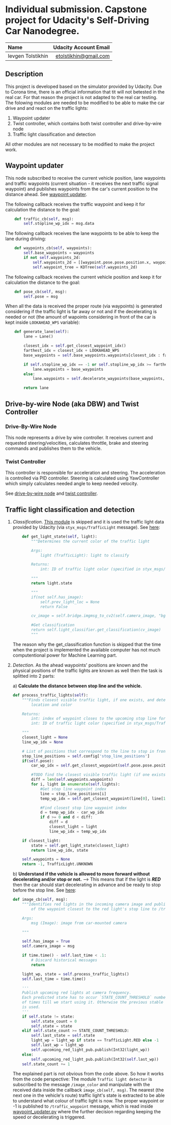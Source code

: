 # Individual submission. Capstone project for Udacity's Self-Driving Car Nanodegree.

|        Name       |  Udacity Account Email  |
| :---------------- | ----------------------: |
| Ievgen Tolstikhin |  etolstikhin@gmail.com  |

## Description

This project is developed based on the simulator provided by Udacity. Due to Corona time, there is an official information that tit will not betested in the real car. For that reason the project is not adapted to the real car testing. The folowing modules are needed to be modified to be able to make the car drive and and react on the traffic lights:
1) Waypoint updater
2) Twist controller, which contains both twist controller and drive-by-wire node
3) Traffic light classification and detection

All other modules are not necessary to be modified to make the project work.

## Waypoint updater

This node subscribed to receive the current vehicle position, lane waypoints and traffic waypoints (current situation - it receives the next traffic signal waypoint) and publishes waypoints from the car's current position to the distance ahead. See [waypoint updater](./ros/src/waypoint_updater/waypoint_updater.py).

The following callback receives the traffic waypoint and keep it for calculation the distance to the goal:
```python
    def traffic_cb(self, msg):
        self.stopline_wp_idx = msg.data
```

The following callback receives the lane waypoints to be able to keep the lane during driving:
```python
    def waypoints_cb(self, waypoints):
        self.base_waypoints = waypoints
        if not self.waypoints_2d:
            self.waypoints_2d = [[waypoint.pose.pose.position.x, waypoint.pose.pose.position.y] for waypoint in waypoints.waypoints]
            self.waypoint_tree = KDTree(self.waypoints_2d)
```

The following callback receives the current vehicle position and keep it for calculation the distance to the goal:
```python
    def pose_cb(self, msg):
        self.pose = msg
```

When all the data is received the proper route (via waypoints) is generated considering if the traffic light is far away or not and if the decelerating is needed or not (the amount of wapoints considering in front of the car is kept inside ```LOOKAHEAD_WPS``` variable):
```python
    def generate_lane(self):
        lane = Lane()

        closest_idx = self.get_closest_waypoint_idx()
        farthest_idx = closest_idx + LOOKAHEAD_WPS
        base_waypoints = self.base_waypoints.waypoints[closest_idx : farthest_idx]

        if self.stopline_wp_idx == -1 or self.stopline_wp_idx >= farthest_idx:
            lane.waypoints = base_waypoints
        else:
            lane.waypoints = self.decelerate_waypoints(base_waypoints, closest_idx)

        return lane
```

## Drive-by-wire Node (aka DBW) and Twist Controller

### Drive-By-Wire Node

This node represents a drive by wire controller. It receives current and requested steering/velocities, calculates throttle, brake and steering commands and publishes them to the vehicle.

### Twist Controller

This controller is responsible for acceleration and steering. The acceleration is controlled via PID controller. Steering is calculated using YawController which simply calculates needed angle to keep needed velocity.

See [drive-by-wire node](./ros/src/twist_controller/dbw_node.py) and [twist controller](./ros/src/twist_controller/twist_controller.py).

## Traffic light classification and detection

1) *Classification*. [This module](./ros/src/tl_detector/light_classification/tl_classifier.py) is skipped and it is used the traffic light data provided by Udacity (via ```styx_msgs/TrafficLight``` message). See [here](./ros/src/tl_detector/tl_detector.py):
    ```python
        def get_light_state(self, light):
            """Determines the current color of the traffic light

            Args:
                light (TrafficLight): light to classify

            Returns:
                int: ID of traffic light color (specified in styx_msgs/TrafficLight)

            """
            return light.state

            """
            if(not self.has_image):
                self.prev_light_loc = None
                return False

            cv_image = self.bridge.imgmsg_to_cv2(self.camera_image, "bgr8")

            #Get classification
            return self.light_classifier.get_classification(cv_image)
            """
    ```
    The reason why the get_classification function is skipped that the time when the project is implemented the available computer has not much computentional power for Machine Learning part.

2) *Detection*. As the ahead waypoints' positions are known and the physical positions of the traffic lights are known as well then the task is splitted into 2 parts:

    a) **Calculate the distance between stop line and the vehicle.** 
    ```python
    def process_traffic_lights(self):
        """Finds closest visible traffic light, if one exists, and determines its
            location and color

        Returns:
            int: index of waypoint closes to the upcoming stop line for a traffic light (-1 if none exists)
            int: ID of traffic light color (specified in styx_msgs/TrafficLight)

        """
        closest_light = None
        line_wp_idx = None

        # List of positions that correspond to the line to stop in front of for a given intersection
        stop_line_positions = self.config['stop_line_positions']
        if(self.pose):
            car_wp_idx = self.get_closest_waypoint(self.pose.pose.position.x, self.pose.pose.position.y)

            #TODO find the closest visible traffic light (if one exists)
            diff = len(self.waypoints.waypoints)
            for i, light in enumerate(self.lights):
                #Get stop line waypoint index
                line = stop_line_positions[i]
                temp_wp_idx = self.get_closest_waypoint(line[0], line[1])

                #Find closest stop line waypoint index
                d = temp_wp_idx - car_wp_idx
                if d >= 0 and d < diff:
                    diff = d
                    closest_light = light
                    line_wp_idx = temp_wp_idx

        if closest_light:
            state = self.get_light_state(closest_light)
            return line_wp_idx, state

        self.waypoints = None
        return -1, TrafficLight.UNKNOWN
    ```

    b) **Understand if the vehicle is allowed to move forward without decelerating and/or stop or not.**
    --> This means that if the light is ***RED*** then the car should start decelerating in advance and be ready to stop before the stop line. See [here](./ros/src/tl_detector/tl_detector.py):
    ```python
    def image_cb(self, msg):
        """Identifies red lights in the incoming camera image and publishes the index
            of the waypoint closest to the red light's stop line to /traffic_waypoint

        Args:
            msg (Image): image from car-mounted camera

        """

        self.has_image = True
        self.camera_image = msg

        if time.time() - self.last_time < .1:
            # Discard historical messages
            return

        light_wp, state = self.process_traffic_lights()
        self.last_time = time.time()

        '''
        Publish upcoming red lights at camera frequency.
        Each predicted state has to occur `STATE_COUNT_THRESHOLD` number
        of times till we start using it. Otherwise the previous stable state
        is used.
        '''
        if self.state != state:
            self.state_count = 0
            self.state = state
        elif self.state_count >= STATE_COUNT_THRESHOLD:
            self.last_state = self.state
            light_wp = light_wp if state == TrafficLight.RED else -1
            self.last_wp = light_wp
            self.upcoming_red_light_pub.publish(Int32(light_wp))
        else:
            self.upcoming_red_light_pub.publish(Int32(self.last_wp))
        self.state_count += 1
    ```

    The explained part is not obvious from the code above. So how it works from the code perspective: The module ```Traffic light detector``` is subscribed to the message ```/image_color``` and manipulate with the received data inside the callback ```image_cb(self, msg)```. The nearest (the next one in the vehicle's route) traffic light's state is extracted to be able to understand what colour of traffic light is now. The proper waypoint or -1 is published to ```/traffic_waypoint``` message, which is read inside [waypoint_updater.py](./ros/src/waypoint_updater/waypoint_updater.py) where the further decision regarding keeping the speed or decelerating is triggered. 
